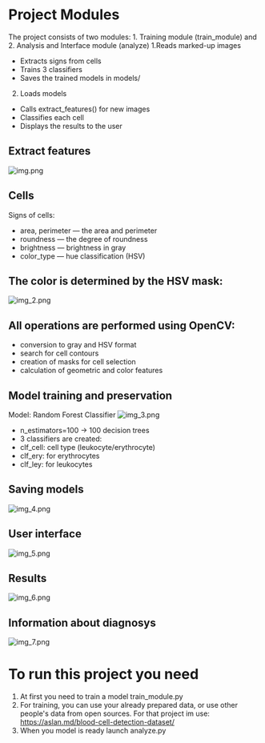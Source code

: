 # Project Modules
The project consists of two modules: 1. Training module (train_module) and 2. Analysis and Interface module (analyze)
1.Reads marked-up images
- Extracts signs from cells
- Trains 3 classifiers
- Saves the trained models in models/
2. Loads models
- Calls extract_features() for new images
- Classifies each cell
- Displays the results to the user
## Extract features
![img.png](img.png)

## Cells 
Signs of cells:

- area, perimeter — the area and perimeter
- roundness — the degree of roundness
- brightness — brightness in gray
- color_type — hue classification (HSV)

## The color is determined by the HSV mask:
![img_2.png](img_2.png)

## All operations are performed using OpenCV:

- conversion to gray and HSV format
- search for cell contours
- creation of masks for cell selection
- calculation of geometric and color features

## Model training and preservation
Model: Random Forest Classifier
![img_3.png](img_3.png)

- n_estimators=100 → 100 decision trees
- 3 classifiers are created:
- clf_cell: cell type (leukocyte/erythrocyte)
- clf_ery: for erythrocytes
- clf_ley: for leukocytes

## Saving models
![img_4.png](img_4.png)

## User interface
![img_5.png](img_5.png)

## Results
![img_6.png](img_6.png)

## Information about diagnosys 
![img_7.png](img_7.png)

# To run this project you need
1. At first you need to train a model train_module.py
2. For training, you can use your already prepared data, or use other people's data from open sources. For that project im use: https://aslan.md/blood-cell-detection-dataset/
3. When you model is ready launch analyze.py
